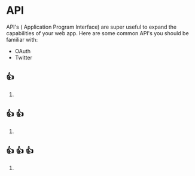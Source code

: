 # API

API's ( Application Program Interface) are super useful to expand the capabilities of your web app.  Here are some common API's you should be familiar with: 
  * OAuth
  * Twitter


## :+1:
1. 

## :+1: :+1:
1. 

## :+1: :+1: :+1:
1. 